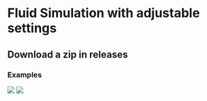# Fluid Simulation with adjustable settings
## Download a zip in releases
### Examples
![](https://github.com/Soawii/FluidSimulation/blob/master/images/fluid2.gif)
![](https://github.com/Soawii/FluidSimulation/blob/master/images/maze.gif)
